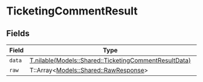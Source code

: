 # TicketingCommentResult


## Fields

| Field                                                                                                      | Type                                                                                                       | Required                                                                                                   | Description                                                                                                |
| ---------------------------------------------------------------------------------------------------------- | ---------------------------------------------------------------------------------------------------------- | ---------------------------------------------------------------------------------------------------------- | ---------------------------------------------------------------------------------------------------------- |
| `data`                                                                                                     | [T.nilable(Models::Shared::TicketingCommentResultData)](../../models/shared/ticketingcommentresultdata.md) | :heavy_minus_sign:                                                                                         | N/A                                                                                                        |
| `raw`                                                                                                      | T::Array<[Models::Shared::RawResponse](../../models/shared/rawresponse.md)>                                | :heavy_minus_sign:                                                                                         | N/A                                                                                                        |